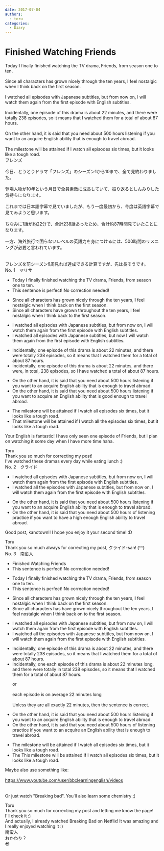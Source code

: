 ```yaml
---
date: 2017-07-04
authors:
  - toru
categories:
  - Diary
---
```


<h1 id="subject_show">Finished Watching Friends</h1>
<div class="date" hidden>Jul 4, 2017 12:45</div>
<div id="post"><div id="body_show_ori">
Today I finally finished watching the TV drama, Friends, from season one to ten.<br/><br/>Since all characters has grown nicely through the ten years, I feel nostalgic when I think back on the first season.<br/><br/>I watched all episodes with Japanese subtitles, but from now on, I will watch them again from the first episode with English subtitles.<br/><br/>Incidentally, one episode of this drama is about 22 minutes, and there were totally 238 episodes, so it means that I watched them for a total of about 87 hours.<br/><br/>On the other hand, it is said that you need about 500 hours listening if you want to an acquire English ability that is enough to travel abroad.<br/><br/>The milestone will be attained if I watch all episodes six times, but it looks like a tough road.
</div></div>

<!-- more -->

<div id="post_ja"><div id="body_show_mo">
フレンズ<br/><br/>今日、とうとうドラマ「フレンズ」のシーズン1から10まで、全て見終わりました。<br/><br/>登場人物が10年という月日で全員素敵に成長していて、振り返るとしんみりした気持ちになります。<br/><br/>これまでは日本語字幕で見ていましたが、もう一度最初から、今度は英語字幕で見てみようと思います。<br/><br/>ちなみに1話が約22分で、合計238話あったため、合計約87時間見ていたことになります。<br/><br/>一方、海外旅行で困らないレベルの英語力を身につけるには、500時間のリスニングが必要と言われています。<br/><br/><br/>フレンズを前シーズン6周見れば達成できる計算ですが、先は長そうです。
</div></div>
<div id="block"><div class="first_name"> No. 1　<span class="just_name">マリサ</span></div><div id="block2">
<ul class="correction_field">
<li class="incorrect">Today I finally finished watching the TV drama, Friends, from season one to ten.</li>
<li class="corrected perfect">This sentence is perfect! No correction needed!</li>
</ul>
<ul class="correction_field">
<li class="incorrect">Since all characters has grown nicely through the ten years, I feel nostalgic when I think back on the first season.</li>
<li class="corrected correct">
Since all characters have grown throughout the ten years, I feel nostalgic when I think back to the first season.
</li>
</ul>
<ul class="correction_field">
<li class="incorrect">I watched all episodes with Japanese subtitles, but from now on, I will watch them again from the first episode with English subtitles.</li>
<li class="corrected correct">
I watched all episodes with Japanese subtitles, but now I will watch them again from the first episode with English subtitles.
</li>
</ul>
<ul class="correction_field">
<li class="incorrect">Incidentally, one episode of this drama is about 22 minutes, and there were totally 238 episodes, so it means that I watched them for a total of about 87 hours.</li>
<li class="corrected correct">
Incidentally, one episode of this drama is about 22 minutes, and there were, in total, 238 episodes, so I have watched a total of about 87 hours.
</li>
</ul>
<ul class="correction_field">
<li class="incorrect">On the other hand, it is said that you need about 500 hours listening if you want to an acquire English ability that is enough to travel abroad.</li>
<li class="corrected correct">
On the other hand, it is said that you need about 500 hours listening if you want to acquire an English ability that is good enough to travel abroad.
</li>
</ul>
<ul class="correction_field">
<li class="incorrect">The milestone will be attained if I watch all episodes six times, but it looks like a tough road.</li>
<li class="corrected correct">
That milestone will be attained if I watch all the episodes six times, but it looks like a tough road.
</li>
</ul>
<p class="comment_small">
 Your English is fantastic! I have only seen one episode of Friends, but I plan on watching it some day when I have more time haha.
</p>

</div><div class="name"><span class="just_name">Toru</span><br>
Thank you so much for correcting my post!<br/>I've watched these dramas every day while eating lunch :)
</div>
</div>
<div id="block"><div class="first_name"> No. 2　<span class="just_name">クライド</span></div><div id="block2">
<ul class="correction_field">
<li class="incorrect">I watched all episodes with Japanese subtitles, but from now on, I will watch them again from the first episode with English subtitles.</li>
<li class="corrected correct">
I watched all <span class="f_red">the</span> episodes with Japanese subtitles, but from now on, I will watch them again from the first episode with English subtitles.
</li>
</ul>
<ul class="correction_field">
<li class="incorrect">On the other hand, it is said that you need about 500 hours listening if you want to an acquire English ability that is enough to travel abroad.</li>
<li class="corrected correct">
On the other hand, it is said that you need about 500 hours o<span class="f_red">f </span>listening <span class="f_gray">practice</span> if you want <span class="f_blue">to have a high enough English ability to travel abroad</span>.
</li>
</ul>
<p class="comment_small">
 Good post, kanotown!! I hope you enjoy it your second time! :D
</p>

</div><div class="name"><span class="just_name">Toru</span><br>
Thank you so much always for correcting my post, クライド-san! (^^)
</div>
</div>
<div id="block"><div class="first_name"> No. 3　<span class="just_name">南蛮人</span></div><div id="block2">
<ul class="correction_field">
<li class="incorrect">Finished Watching Friends</li>
<li class="corrected perfect">This sentence is perfect! No correction needed!</li>
</ul>
<ul class="correction_field">
<li class="incorrect">Today I finally finished watching the TV drama, Friends, from season one to ten.</li>
<li class="corrected perfect">This sentence is perfect! No correction needed!</li>
</ul>
<ul class="correction_field">
<li class="incorrect">Since all characters has grown nicely through the ten years, I feel nostalgic when I think back on the first season.</li>
<li class="corrected correct">
Since all characters <span class="sline"><span class="f_red">has</span></span> <span class="f_blue">have</span> grown <span class="sline"><span class="f_gray">nicely</span></span> through<span class="f_blue">out</span> the ten years, I feel nostalgic when I think back <span class="sline"><span class="f_red">on</span></span> <span class="f_blue">to</span> the first season.
</li>
</ul>
<ul class="correction_field">
<li class="incorrect">I watched all episodes with Japanese subtitles, but from now on, I will watch them again from the first episode with English subtitles.</li>
<li class="corrected correct">
I watched all <span class="f_gray">the</span> episodes with Japanese subtitles, but from now on, I will watch them again from the first episode with English subtitles.
</li>
</ul>
<ul class="correction_field">
<li class="incorrect">Incidentally, one episode of this drama is about 22 minutes, and there were totally 238 episodes, so it means that I watched them for a total of about 87 hours.</li>
<li class="corrected correct">
Incidentally, <span class="sline"><span class="f_red">one</span></span> <span class="f_blue">each</span> episode of this drama is about 22 minutes <span class="f_gray">long</span>, and there were <span class="sline"><span class="f_red">totally</span></span> <span class="f_blue">in total</span> 238 episodes, so it means that I watched them for a total of about 87 hours.
<p class="correction_comment">or<br/><br/>each episode is on average 22 minutes long<br/><br/>Unless they are all exactly 22 minutes, then the sentence is correct.</p>
</li>
</ul>
<ul class="correction_field">
<li class="incorrect">On the other hand, it is said that you need about 500 hours listening if you want to an acquire English ability that is enough to travel abroad.</li>
<li class="corrected correct">
On the other hand, it is said that you need about 500 hours <span class="f_blue">of</span> listening <span class="f_blue">practice</span> if you want to <span class="sline"><span class="f_red">an</span></span> acquire <span class="f_blue">an</span> English ability that is enough to travel abroad.
</li>
</ul>
<ul class="correction_field">
<li class="incorrect">The milestone will be attained if I watch all episodes six times, but it looks like a tough road.</li>
<li class="corrected correct">
<span class="sline"><span class="f_red">The</span></span> <span class="f_blue">This</span> milestone will be attained if I watch all episodes six times, but it looks like a tough road.
</li>
</ul>
<p class="comment_small">
 Maybe also use something like:
 <br/>
 <br/>
 <a href="https://www.youtube.com/user/bbclearningenglish/videos" target="_blank">
  https://www.youtube.com/user/bbclearningenglish/videos
 </a>
 <br/>
 <br/>
 <br/>
 Or just watch "Breaking bad". You'll also learn some chemistry ;)
</p>

</div><div class="name"><span class="just_name">Toru</span><br>
Thank you so much for correcting my post and letting me know the page!<br/>I'll check it :)<br/>And actually, I already watched Breaking Bad on Netflix! It was amazing and I really enjoyed watching it :)
</div>
<div class="name"><span class="just_name">南蛮人</span><br>
おかわり？<br/>😎
</div>
</div>
